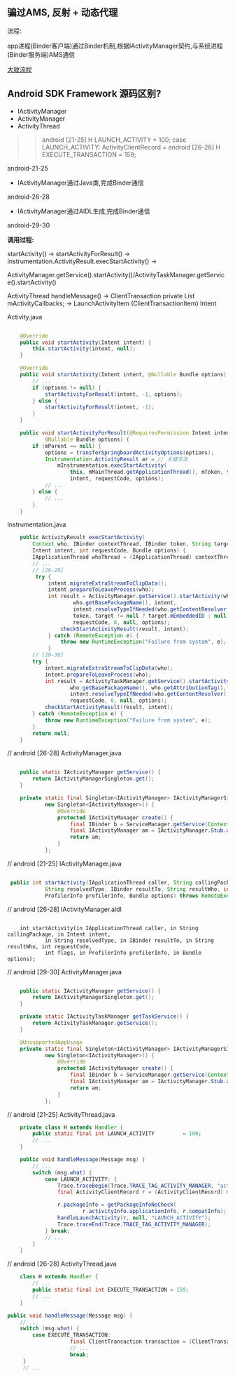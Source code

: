 ## 骗过AMS, 反射 + 动态代理
流程:

app进程(Binder客户端)通过Binder机制,根据IActivityManager契约,与系统进程(Binder服务端)AMS通信

[大致流程](./img/HookAMS大致流程.png)

## Android SDK Framework 源码区别?
- IActivityManager
- ActivityManager
- ActivityThread

>> android [21-25]
>> H LAUNCH_ACTIVITY = 100;
>> case LAUNCH_ACTIVITY:
>>  ActivityClientRecord =
>> android [26-28]
>> H EXECUTE_TRANSACTION = 159;

android-21-25
- IActivityManager通过Java类,完成Binder通信

android-26-28
- IActivityManager通过AIDL生成,完成Binder通信

android-29-30


**调用过程:**

startActivity() -> startActivityForResult() -> Instrumentation.ActivityResult.execStartActivity() ->

ActivityManager.getService().startActivity()/ActivityTaskManager.getService().startActivity()

ActivityThread handleMessage() -> ClientTransaction private List<ClientTransactionItem> mActivityCallbacks; -> LaunchActivityItem (ClientTransactionItem) Intent


Activity.java
```Java

    @Override
    public void startActivity(Intent intent) {
        this.startActivity(intent, null);
    }

    @Override
    public void startActivity(Intent intent, @Nullable Bundle options) {
        // ...
        if (options != null) {
            startActivityForResult(intent, -1, options);
        } else {
            startActivityForResult(intent, -1);
        }
    }

    public void startActivityForResult(@RequiresPermission Intent intent, int requestCode,
            @Nullable Bundle options) {
        if (mParent == null) {
            options = transferSpringboardActivityOptions(options);
            Instrumentation.ActivityResult ar = // 关键方法
                mInstrumentation.execStartActivity(
                    this, mMainThread.getApplicationThread(), mToken, this,
                    intent, requestCode, options);
            // ...
        } else {
            // ...
        }
    }

```

Instrumentation.java
```Java
    public ActivityResult execStartActivity(
        Context who, IBinder contextThread, IBinder token, String target,
        Intent intent, int requestCode, Bundle options) {
        IApplicationThread whoThread = (IApplicationThread) contextThread;
        // ...
        // [26-28]
         try {
             intent.migrateExtraStreamToClipData();
             intent.prepareToLeaveProcess(who);
             int result = ActivityManager.getService().startActivity(whoThread,
                     who.getBasePackageName(), intent,
                     intent.resolveTypeIfNeeded(who.getContentResolver()),
                     token, target != null ? target.mEmbeddedID : null,
                     requestCode, 0, null, options);
                 checkStartActivityResult(result, intent);
             } catch (RemoteException e) {
                 throw new RuntimeException("Failure from system", e);
             }
        // [29-30]
        try {
            intent.migrateExtraStreamToClipData(who);
            intent.prepareToLeaveProcess(who);
            int result = ActivityTaskManager.getService().startActivity(whoThread,
                    who.getBasePackageName(), who.getAttributionTag(), intent,
                    intent.resolveTypeIfNeeded(who.getContentResolver()), token, target,
                    requestCode, 0, null, options);
            checkStartActivityResult(result, intent);
        } catch (RemoteException e) {
            throw new RuntimeException("Failure from system", e);
        }
        return null;
    }
```

// android [26-28]
ActivityManager.java
```Java

    public static IActivityManager getService() {
        return IActivityManagerSingleton.get();
    }

    private static final Singleton<IActivityManager> IActivityManagerSingleton =
            new Singleton<IActivityManager>() {
                @Override
                protected IActivityManager create() {
                    final IBinder b = ServiceManager.getService(Context.ACTIVITY_SERVICE);
                    final IActivityManager am = IActivityManager.Stub.asInterface(b);
                    return am;
                }
            };

```

// android [21-25]
IActivityManager.java
```Java

 public int startActivity(IApplicationThread caller, String callingPackage, Intent intent,
            String resolvedType, IBinder resultTo, String resultWho, int requestCode, int flags,
            ProfilerInfo profilerInfo, Bundle options) throws RemoteException;

```

// android [26-28]
IActivityManager.aidl
```aidl

    int startActivity(in IApplicationThread caller, in String callingPackage, in Intent intent,
            in String resolvedType, in IBinder resultTo, in String resultWho, int requestCode,
            int flags, in ProfilerInfo profilerInfo, in Bundle options);

```

// android [29-30]
ActivityManager.java
```Java

    public static IActivityManager getService() {
        return IActivityManagerSingleton.get();
    }

    private static IActivityTaskManager getTaskService() {
        return ActivityTaskManager.getService();
    }

    @UnsupportedAppUsage
    private static final Singleton<IActivityManager> IActivityManagerSingleton =
            new Singleton<IActivityManager>() {
                @Override
                protected IActivityManager create() {
                    final IBinder b = ServiceManager.getService(Context.ACTIVITY_SERVICE);
                    final IActivityManager am = IActivityManager.Stub.asInterface(b);
                    return am;
                }
            };
```

// android [21-25]
ActivityThread.java
```Java
    private class H extends Handler {
        public static final int LAUNCH_ACTIVITY         = 100;
        // ...
    }

    public void handleMessage(Message msg) {
        // ...
        switch (msg.what) {
            case LAUNCH_ACTIVITY: {
                Trace.traceBegin(Trace.TRACE_TAG_ACTIVITY_MANAGER, "activityStart");
                final ActivityClientRecord r = (ActivityClientRecord) msg.obj;

                r.packageInfo = getPackageInfoNoCheck(
                        r.activityInfo.applicationInfo, r.compatInfo);
                handleLaunchActivity(r, null, "LAUNCH_ACTIVITY");
                Trace.traceEnd(Trace.TRACE_TAG_ACTIVITY_MANAGER);
            } break;
            // ...
        }
    }

```

// android [26-28]
ActivityThread.java
```Java
    class H extends Handler {
        // ...
        public static final int EXECUTE_TRANSACTION = 159;
        // ...
    }

public void handleMessage(Message msg) {
    // ...
    switch (msg.what) {
        case EXECUTE_TRANSACTION:
                    final ClientTransaction transaction = (ClientTransaction) msg.obj;
                    // ...
                    break;
     }
     // ...
```